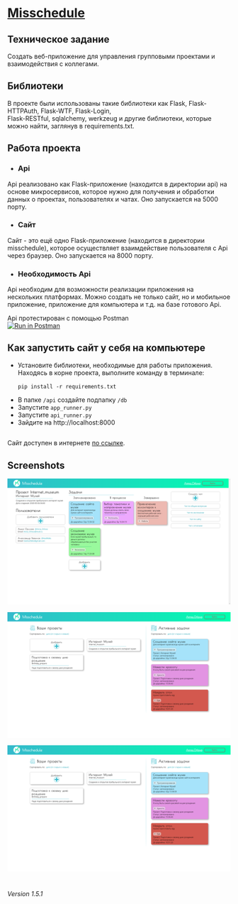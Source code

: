 # [Misschedule](http://ec2-18-196-114-33.eu-central-1.compute.amazonaws.com/ 'Перейти на сайт')
## Техническое задание
Создать веб-приложение для управления групповыми проектами и взаимодействия с коллегами. 

## Библиотеки
В проекте были использованы такие библиотеки как Flask, Flask-HTTPAuth, Flask-WTF, Flask-Login,  
Flask-RESTful, sqlalchemy, werkzeug и другие библиотеки, которые можно найти, заглянув в 
requirements.txt.
 
## Работа проекта
* ### Api
Api реализовано как Flask-приложение (находится в директории api) на основе микросервисов, которое 
нужно для получения и обработки данных о проектах, пользователях и чатах. Оно запускается 
на 5000 порту.
* ### Сайт
Сайт - это ещё одно Flask-приложение (находится в директории misschedule), которое осуществляет 
взаимдействие пользователя с Api через браузер. Оно запускается на 8000 порту.
* ### Необходимость Api
Api необходим для возможности реализации приложения на нескольких платформах. Можно создать не
только сайт, но и мобильное приложение, приложение для компьютера и т.д. на базе готового Api.

Api протестирован с помощью Postman  
[![Run in Postman](https://run.pstmn.io/button.svg)](https://app.getpostman.com/run-collection/864c009340669d54c1fa)

## Как запустить сайт у себя на компьютере
* Установите библиотеки, необходимые для работы приложения.  
Находясь в корне проекта, выполните команду в терминале:
    ```
    pip install -r requirements.txt
    ```
* В папке `/api` создайте подпапку `/db`
* Запустите `app_runner.py`
* Запустите `api_runner.py`
* Зайдите на http://localhost:8000
##
Сайт доступен в интернете [по ссылке](http://ec2-18-196-114-33.eu-central-1.compute.amazonaws.com/).
## Screenshots
![Скриншот один](misschedule/static/img/screenshots/project-main-page-fhd.png "Project-main-page")

![Скриншот один](misschedule/static/img/screenshots/main-page-fhd.png "main-page")

![Скриншот один](misschedule/static/img/screenshots/main-page-fhd.png "main-page")

#  
*Version 1.5.1*
